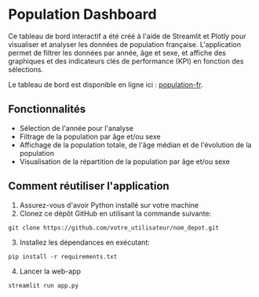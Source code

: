 
# Population Dashboard

Ce tableau de bord interactif a été créé à l'aide de Streamlit et Plotly pour visualiser et analyser les données de population française. L'application permet de filtrer les données par année, âge et sexe, et affiche des graphiques et des indicateurs clés de performance (KPI) en fonction des sélections.

Le tableau de bord est disponible en ligne ici : [population-fr](https://population-fr.streamlit.app/).

## Fonctionnalités

- Sélection de l'année pour l'analyse
- Filtrage de la population par âge et/ou sexe
- Affichage de la population totale, de l'âge médian et de l'évolution de la population
- Visualisation de la répartition de la population par âge et/ou sexe

## Comment réutiliser l'application

1. Assurez-vous d'avoir Python installé sur votre machine
2. Clonez ce dépôt GitHub en utilisant la commande suivante:
```
git clone https://github.com/votre_utilisateur/nom_depot.git
```
3. Installez les dépendances en exécutant:
```
pip install -r requirements.txt
```
4. Lancer la web-app
```
streamlit run app.py
```
